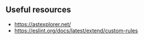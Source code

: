 ## Useful resources

- https://astexplorer.net/
- https://eslint.org/docs/latest/extend/custom-rules
